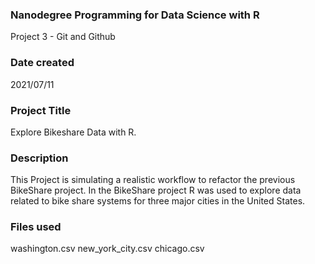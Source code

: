 ### Nanodegree Programming for Data Science with R
Project 3 - Git and Github
### Date created
2021/07/11

### Project Title
Explore Bikeshare Data with R.

### Description
This Project is simulating a realistic workflow to refactor the previous BikeShare project. In the BikeShare project R was used to explore data related to bike share systems for three major cities in the United States.

### Files used
washington.csv
new_york_city.csv
chicago.csv




